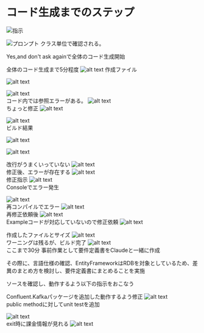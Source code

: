 # コード生成までのステップ

![指示](images/image-2.png)

![プロンプト](images/image-3.png)
クラス単位で確認される。

Yes,and don't ask againで全体のコード生成開始

全体のコード生成まで5分程度
![alt text](images/image-4.png)
作成ファイル

![alt text](images/image-6.png)

![alt text](images/image-7.png)    
コード内では参照エラーがある。
![alt text](images/image-8.png)    
ちょっと修正
![alt text](images/image-9.png)    

![alt text](images/image-10.png)   
ビルド結果

![alt text](images/image-11.png)   

![alt text](images/image-12.png)   

改行がうまくいっていない
![alt text](images/image-13.png)   
修正後、エラーが存在する
![alt text](images/image-14.png)   
修正指示
![alt text](images/image-15.png)   
Consoleでエラー発生

![alt text](images/image-16.png)   
再コンパイルでエラー
![alt text](images/image-17.png)   
再修正依頼後
![alt text](images/image-18.png)   
Exampleコードが対応していないので修正依頼
![alt text](images/image-19.png)   

作成したファイルとサイズ
![alt text](images/image-21.png)   
ワーニングは残るが、ビルド完了
![alt text](images/image-22.png)   
ここまで30分
事前作業として要件定義書をClaudeと一緒に作成

その際に、言語仕様の確認、EntityFrameworkはRDBを対象としているため、差異のまとめ方を検討し、要件定義書にまとめることを実施

ソースを確認し、動作するよう以下の指示をおこなう

Confluent.Kafkaパッケージを追加した動作するよう修正
![alt text](images/image-23.png)   
public methodに対してunit testを追加

![alt text](images/image-24.png)   
exit時に課金情報が見れる
![alt text](images/image-25.png)


